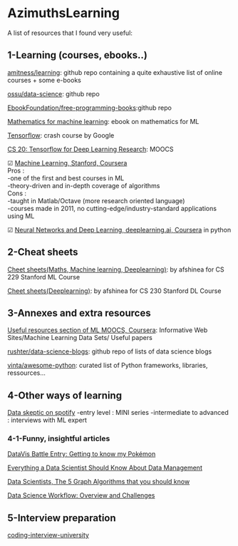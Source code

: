 # AzimuthsLearning

A list of resources that I found very useful:

## 1-Learning (courses, ebooks..) 
[amitness/learning](https://github.com/amitness/learning): github repo containing a quite exhaustive list of online courses + some e-books 

[ossu/data-science](https://github.com/ossu/data-science#curriculum): 
github repo

[EbookFoundation/free-programming-books](https://github.com/EbookFoundation/free-programming-books):github repo

[Mathematics for machine learning](https://mml-book.github.io/book/mml-book.pdf): ebook on mathematics for ML

[Tensorflow](https://developers.google.com/machine-learning/crash-course/): crash course by Google 

[CS 20: Tensorflow for Deep Learning Research](http://web.stanford.edu/class/cs20si/syllabus.html): MOOCS 


☑ [Machine Learning, Stanford, Coursera](https://www.coursera.org/learn/machine-learninfg/home/welcome) <br />
Pros : <br />
-one of the first and best courses in ML <br />
-theory-driven and in-depth coverage of algorithms <br />
Cons : <br />
-taught in Matlab/Octave (more research oriented language) <br />
-courses made in 2011, no cutting-edge/industry-standard applications using ML <br />


☑ [Neural Networks and Deep Learning, deeplearning.ai, Coursera](https://www.coursera.org/learn/neural-networks-deep-learning/home/welcome) in python

## 2-Cheat sheets
[Cheet sheets(Maths, Machine learning, Deeplearning)](https://github.com/afshinea/stanford-cs-229-machine-learning?fbclid=IwAR0UvmdWFmvk9UarO6Lpx6kXGqwpnEJ9KwySLtGDVeNnyCd82l8bideaUDc): by afshinea for CS 229 Stanford ML Course

[Cheet sheets(Deeplearning)](https://github.com/afshinea/stanford-cs-230-deep-learning/blob/master/en/super-cheatsheet-deep-learning.pdf): by afshinea for CS 230 Stanford DL Course


## 3-Annexes and extra resources 
[Useful resources section of ML MOOCS, Coursera](https://www.coursera.org/learn/machine-learning/resources/NrY2G): 
Informative Web Sites/Machine Learning Data Sets/ Useful papers

[rushter/data-science-blogs](https://github.com/rushter/data-science-blogs?fbclid=IwAR2rjw3Q2hCLJHLVt3jN685t38O6PpRP3ckPysa2FKCtfNjgEM-fMS-k1yQ): github repo of lists of data science blogs

[vinta/awesome-python](https://github.com/vinta/awesome-python): curated list of Python frameworks, libraries, ressources... 

## 4-Other ways of learning

[Data skeptic on spotify](https://open.spotify.com/show/1BZN7H3ikovSejhwQTzNm4)
-entry level : MINI series 
-intermediate to advanced : interviews with ML expert

### 4-1-Funny, insightful articles 
[DataVis Battle Entry: Getting to know my Pokémon](https://towardsdatascience.com/reddit-datavis-entry-getting-to-know-my-pok%C3%A9mon-e0bcf4b4b803)

[Everything a Data Scientist Should Know About Data Management](https://towardsdatascience.com/everything-a-data-scientist-should-know-about-data-management-6877788c6a42)

[Data Scientists, The 5 Graph Algorithms that you should know](https://towardsdatascience.com/data-scientists-the-five-graph-algorithms-that-you-should-know-30f454fa5513)

[Data Science Workflow: Overview and Challenges](https://cacm.acm.org/blogs/blog-cacm/169199-data-science-workflow-overview-and-challenges/fulltext)


## 5-Interview preparation
[coding-interview-university](https://github.com/jwasham/coding-interview-university)

